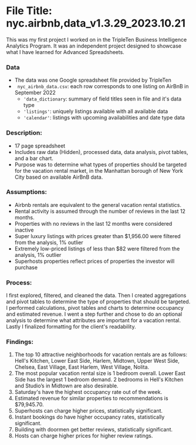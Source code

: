 # File Title: nyc.airbnb,data_v1.3.29_2023.10.21

This was my first project I worked on in the TripleTen Business Intelligence Analytics Program. It was an independent project designed to showcase what I have learned for Advanced Spreadsheets.


### Data
- The data was one Google spreadsheet file provided by TripleTen
- ` nyc_airbnb_data.csv`: each row corresponds to one listing on AirBnB in September 2022
    - `'data_dictionary`: summary of field titles seen in file and it's data type
    - `'listings'`: uniquely listings available with all available data
    - `'calendar'`: listings with upcoming availabilities and date type data

### Description:
- 17 page spreadsheet
- Includes raw data (Hidden), processed data, data analysis, pivot tables, and a bar chart.
- Purpose was to determine what types of properties should be targeted for the vacation rental market, in the Manhattan borough of New York City based on available AirBnB data.

### Assumptions:
- Airbnb rentals are equivalent to the general vacation rental statistics.	
- Rental activity is assumed through the number of reviews in the last 12 months.	
- Properties with no reviews in the last 12 months were considered inactive	
- Super luxury listings with prices greater than $1,956.00 were filtered from the analysis, 1% outlier	
- Extremely low-priced listings of less than $82 were filtered from the analysis, 1% outlier	
- Superhosts properties reflect prices of properties the investor will purchase	

### Process:
I first explored, filtered, and cleaned the data.
Then I created aggregations and pivot tables to determine the type of properties that should be targeted.
I performed calculations, pivot tables and charts to determine occupancy and estimated revenue.
I went a step further and chose to do an optional analysis to determine what attributes are important for a vacation rental.
Lastly I finalized formatting for the client's readability.

### Findings:
1. The top 10 attractive neighborhoods for vacation rentals are as follows: Hell's Kitchen, Lower East Side, Harlem, Midtown, Upper West Side, Chelsea, East Village, East Harlem, West Village, Nolita.			
2. The most popular vacation rental size is 1 bedroom overall. Lower East Side has the largest 1 bedroom demand. 2 bedrooms in Hell's Kitchen and Studio’s in Midtown are also desirable.			
3. Saturday's have the highest occupancy rate out of the week.			
4. Estimated revenue for similar properties to recommendations is $79,945.70.			
5. Superhosts can charge higher prices, statistically significant.			
6. Instant bookings do have higher occupancy rates, statistically significant.			
7. Building with doormen get better reviews, statistically significant.			
8. Hosts can charge higher prices for higher review ratings.
